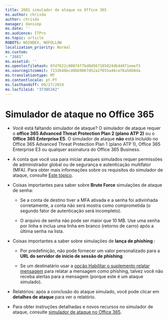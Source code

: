 ```yaml
---
title: 2681 simulador de ataque no Office 365
ms.author: chrisda
author: chrisda
manager: dansimp
ms.date: ''
ms.audience: ITPro
ms.topic: article
ROBOTS: NOINDEX, NOFOLLOW
localization_priority: Normal
ms.custom:
- "2681"
ms.assetid: ''
ms.openlocfilehash: 07d7622c00074f7bd0d567185824db448f1eeef3
ms.sourcegitcommit: 7232b48bcd8bb9867d52a2f055a46ce76a58b8da
ms.translationtype: MT
ms.contentlocale: pt-PT
ms.lasthandoff: 09/27/2019
ms.locfileid: "37305342"
---
```

# <a name="attack-simulator-in-office-365"></a>Simulador de ataque no Office 365

- Você está faltando simulador de ataque? O simulador de ataque requer o **office 365 Advanced Threat Protection Plan 2 (plano ATP 2)** ou o **Office 365 Enterprise E5**. O simulador de ataque **não** está incluído no Office 365 Advanced Threat Protection Plan 1 (plano ATP 1), Office 365 Enterprise E3 ou qualquer assinatura do Office 365 Business.

- A conta que você usa para iniciar ataques simulados requer permissões de administrador global ou de segurança e autenticação multifator (MFA). Para obter mais informações sobre os requisitos do simulador de ataque, consulte [Este tópico](https://docs.microsoft.com/office365/securitycompliance/attack-simulator#before-you-begin).

- Coisas importantes para saber sobre **Brute Force** simulações de ataque de senha:

  - Se a conta de destino tiver a MFA ativada e a senha foi adivinhada corretamente, a conta não será mostra como comprometida (o segundo fator de autenticação será incompleto).

  - O arquivo de senha não pode ser maior que 10 MB. Use uma senha por linha e inclua uma linha em branco (retorno de carro) após a última senha na lista.

- Coisas importantes a saber sobre simulações de **lança de phishing** :

  - Por predefinição, não pode fornecer um valor personalizado para a **URL do servidor de início de sessão de phishing**.

  - Se um destinatário usar a [opção Habilitar o suplemento relatar mensagem](https://docs.microsoft.com/microsoft-365/security/office-365-security/enable-the-report-message-add-in) para relatar a mensagem como phishing, talvez você não receba alertas para a mensagem (porque este é um ataque simulado).

- Relatórios: após a conclusão do ataque simulado, você pode clicar em **detalhes de ataque** para ver o relatório.

- Para obter instruções detalhadas e novos recursos no simulador de ataque, consulte [simulador de ataque no Office 365](https://docs.microsoft.com/microsoft-365/security/office-365-security/attack-simulator).
